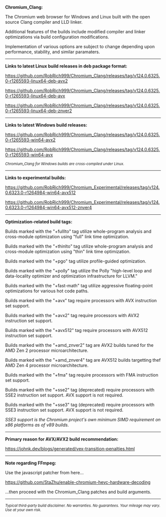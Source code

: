 **Chromium_Clang:**

The Chromium web browser for Windows and Linux built with the open source Clang compiler and LLD linker.

Additional features of the builds include modified compiler and linker optimizations via build configuration modifications.

Implementation of various options are subject to change depending upon performance, stability, and similar paramaters.

****

**Links to latest Linux build releases in deb package format:**

https://github.com/RobRich999/Chromium_Clang/releases/tag/v124.0.6325.0-r1265593-linux64-deb-avx2

https://github.com/RobRich999/Chromium_Clang/releases/tag/v124.0.6325.0-r1265593-linux64-deb-avx

https://github.com/RobRich999/Chromium_Clang/releases/tag/v124.0.6325.0-r1265593-linux64-deb-znver2

****

**Links to latest Windows build releases:**

https://github.com/RobRich999/Chromium_Clang/releases/tag/v124.0.6325.0-r1265593-win64-avx2

https://github.com/RobRich999/Chromium_Clang/releases/tag/v124.0.6325.0-r1265593-win64-avx

<sub>*Chromium_Clang for Windows builds are cross-compiled under Linux.*</sub>

****

**Links to experimental builds:**

https://github.com/RobRich999/Chromium_Experimental/releases/tag/v124.0.6323.0-r1264984-win64-avx512

https://github.com/RobRich999/Chromium_Experimental/releases/tag/v124.0.6323.0-r1264984-win64-avx512-znver4

****

**Optimization-related build tags:**

Builds marked with the "+fulllto" tag utilize whole-program analysis and cross-module optimization using "full" link time optimization.

Builds marked with the "+thinlto" tag utilize whole-program analysis and cross-module optimization using "thin" link time optimization.

Builds marked with the "+pgo" tag utilize profile-guided optimization.

Builds marked with the "+polly" tag utilize the Polly "high-level loop and data-locality optimizer and optimization infrastructure for LLVM."

Builds marked with the "+fast-math" tag utilize aggressive floating-point optimizations for various hot code paths.

Builds marked with the "+avx" tag require processors with AVX instruction set support.

Builds marked with the "+avx2" tag require processors with AVX2 instruction set support.

Builds marked with the "+avx512" tag require processors with AVX512 instruction set support.

Builds marked with the "+amd_znver2" tag are AVX2 builds tuned for the AMD Zen 2 processor microarchitecture.

Builds marked with the "+amd_znver4" tag are AVX512 builds targetting thef AMD Zen 4 processor microarchitecture.

Builds marked with the "+fma" tag require processors with FMA instruction set support.

Builds marked with the "+sse2" tag (deprecated) require processors with SSE2 instruction set support. AVX support is not required.

Builds marked with the "+sse3" tag (deprecated) require processors with SSE3 instruction set support. AVX support is not required.

*SSE3 support is the Chromium project's own minimum SIMD requirement on x86 platforms as of v89 builds.*

****

**Primary reason for AVX/AVX2 build recommendation:**

https://johnk.dev/blogs/generated/vex-transition-penalties.html


****

**Note regarding FFmpeg:**

Use the javascript patcher from here...

https://github.com/StaZhu/enable-chromium-hevc-hardware-decoding

...then proceed with the Chromium_Clang patches and build arguments.

****

<sub>*Typical third-party build disclaimer. No warranties. No guarantees. Your mileage may vary. Use at your own risk.*</sub>

